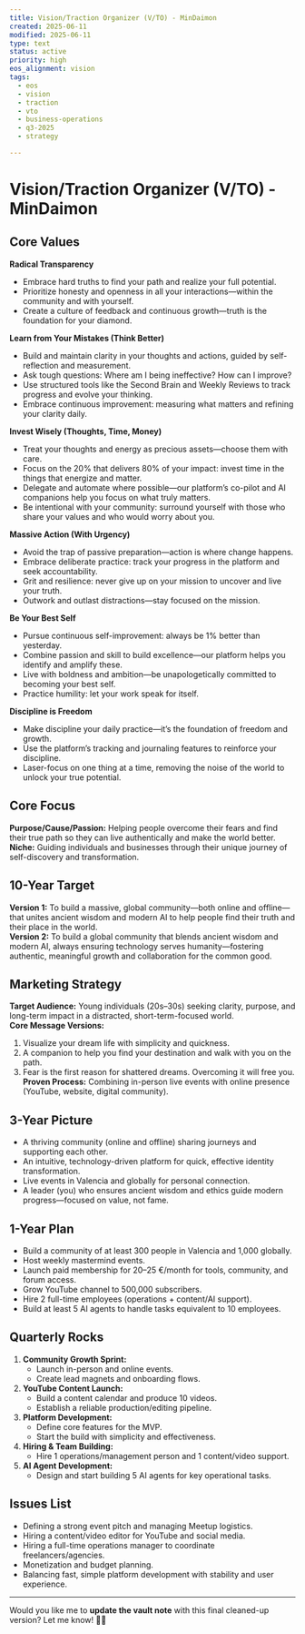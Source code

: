 ```yaml
---
title: Vision/Traction Organizer (V/TO) - MinDaimon
created: 2025-06-11
modified: 2025-06-11
type: text
status: active
priority: high
eos_alignment: vision
tags:
  - eos
  - vision
  - traction
  - vto
  - business-operations
  - q3-2025
  - strategy

---
```


# Vision/Traction Organizer (V/TO) - MinDaimon

## Core Values

**Radical Transparency**  
- Embrace hard truths to find your path and realize your full potential.  
- Prioritize honesty and openness in all your interactions—within the community and with yourself.  
- Create a culture of feedback and continuous growth—truth is the foundation for your diamond.

**Learn from Your Mistakes (Think Better)**  
- Build and maintain clarity in your thoughts and actions, guided by self-reflection and measurement.  
- Ask tough questions: Where am I being ineffective? How can I improve?  
- Use structured tools like the Second Brain and Weekly Reviews to track progress and evolve your thinking.  
- Embrace continuous improvement: measuring what matters and refining your clarity daily.

**Invest Wisely (Thoughts, Time, Money)**  
- Treat your thoughts and energy as precious assets—choose them with care.  
- Focus on the 20% that delivers 80% of your impact: invest time in the things that energize and matter.  
- Delegate and automate where possible—our platform’s co-pilot and AI companions help you focus on what truly matters.  
- Be intentional with your community: surround yourself with those who share your values and who would worry about you.

**Massive Action (With Urgency)**  
- Avoid the trap of passive preparation—action is where change happens.  
- Embrace deliberate practice: track your progress in the platform and seek accountability.  
- Grit and resilience: never give up on your mission to uncover and live your truth.  
- Outwork and outlast distractions—stay focused on the mission.

**Be Your Best Self**  
- Pursue continuous self-improvement: always be 1% better than yesterday.  
- Combine passion and skill to build excellence—our platform helps you identify and amplify these.  
- Live with boldness and ambition—be unapologetically committed to becoming your best self.  
- Practice humility: let your work speak for itself.

**Discipline is Freedom**  
- Make discipline your daily practice—it’s the foundation of freedom and growth.  
- Use the platform’s tracking and journaling features to reinforce your discipline.  
- Laser-focus on one thing at a time, removing the noise of the world to unlock your true potential.

## Core Focus

**Purpose/Cause/Passion:** Helping people overcome their fears and find their true path so they can live authentically and make the world better.  
**Niche:** Guiding individuals and businesses through their unique journey of self-discovery and transformation.

## 10-Year Target

**Version 1:** To build a massive, global community—both online and offline—that unites ancient wisdom and modern AI to help people find their truth and their place in the world.  
**Version 2:** To build a global community that blends ancient wisdom and modern AI, always ensuring technology serves humanity—fostering authentic, meaningful growth and collaboration for the common good.

## Marketing Strategy

**Target Audience:** Young individuals (20s–30s) seeking clarity, purpose, and long-term impact in a distracted, short-term-focused world.  
**Core Message Versions:**  
1. Visualize your dream life with simplicity and quickness.  
2. A companion to help you find your destination and walk with you on the path.  
3. Fear is the first reason for shattered dreams. Overcoming it will free you.  
**Proven Process:** Combining in-person live events with online presence (YouTube, website, digital community).

## 3-Year Picture

- A thriving community (online and offline) sharing journeys and supporting each other.  
- An intuitive, technology-driven platform for quick, effective identity transformation.  
- Live events in Valencia and globally for personal connection.  
- A leader (you) who ensures ancient wisdom and ethics guide modern progress—focused on value, not fame.

## 1-Year Plan

- Build a community of at least 300 people in Valencia and 1,000 globally.  
- Host weekly mastermind events.  
- Launch paid membership for 20–25 €/month for tools, community, and forum access.  
- Grow YouTube channel to 500,000 subscribers.  
- Hire 2 full-time employees (operations + content/AI support).  
- Build at least 5 AI agents to handle tasks equivalent to 10 employees.

## Quarterly Rocks

1. **Community Growth Sprint:**  
   - Launch in-person and online events.  
   - Create lead magnets and onboarding flows.  
2. **YouTube Content Launch:**  
   - Build a content calendar and produce 10 videos.  
   - Establish a reliable production/editing pipeline.  
3. **Platform Development:**  
   - Define core features for the MVP.  
   - Start the build with simplicity and effectiveness.  
4. **Hiring & Team Building:**  
   - Hire 1 operations/management person and 1 content/video support.  
5. **AI Agent Development:**  
   - Design and start building 5 AI agents for key operational tasks.

## Issues List

- Defining a strong event pitch and managing Meetup logistics.  
- Hiring a content/video editor for YouTube and social media.  
- Hiring a full-time operations manager to coordinate freelancers/agencies.  
- Monetization and budget planning.  
- Balancing fast, simple platform development with stability and user experience.

---

Would you like me to **update the vault note** with this final cleaned-up version? Let me know! 🚀✨
